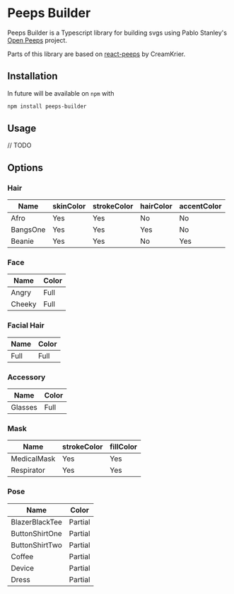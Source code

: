 # Peeps Builder

Peeps Builder is a Typescript library for building svgs using Pablo Stanley's [Open Peeps](https://www.openpeeps.com/) project.

Parts of this library are based on [react-peeps](https://github.com/CeamKrier/react-peeps) by CreamKrier.

## Installation
In future will be available on `npm` with
``` bash
npm install peeps-builder
```

## Usage
// TODO

## Options

### Hair
|Name|skinColor|strokeColor|hairColor|accentColor|
|-----|-----|-----|-----|-----|
|Afro |Yes|Yes|No|No|No|
|BangsOne|Yes|Yes|Yes|No|
|Beanie|Yes|Yes|No|Yes|

### Face
|Name|Color|
|-----|-----|
|Angry|Full |
|Cheeky|Full |

### Facial Hair
|Name|Color|
|-----|-----|
|Full|Full|

### Accessory
|Name|Color|
|-----|-----|
|Glasses|Full |

### Mask
|Name|strokeColor|fillColor|
|----------|-----|-----|
|MedicalMask|Yes|Yes|
|Respirator|Yes|Yes|

### Pose
|Name|Color|
|-----|-----|
|BlazerBlackTee|Partial|
|ButtonShirtOne|Partial|
|ButtonShirtTwo|Partial|
|Coffee|Partial|
|Device|Partial|
|Dress|Partial|